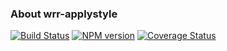 ### About wrr-applystyle
[![Build Status](https://travis-ci.org/lexich/wrr-applystyle.svg)](https://travis-ci.org/lexich/wrr-applystyle)
[![NPM version](https://badge.fury.io/js/wrr-applystyle.svg)](http://badge.fury.io/js/wrr-applystyle)
[![Coverage Status](https://coveralls.io/repos/lexich/wrr-applystyle/badge.png?branch=master)](https://coveralls.io/r/lexich/wrr-applystyle?branch=master)
